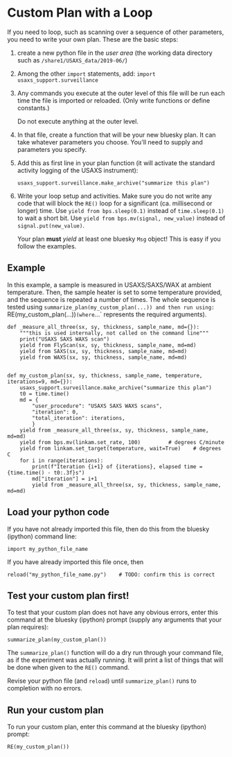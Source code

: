 # Custom Plan with a Loop

If you need to loop, such as scanning over a sequence of other parameters,
you need to write your own plan.  These are the basic steps:

1. create a new python file in the *user area* (the working data directory 
   such as `/share1/USAXS_data/2019-06/`)
1. Among the other `import` statements, add: `import usaxs_support.surveillance`
1. Any commands you execute at the outer level of this file will be run
   each time the file is imported or reloaded.  (Only write functions or
   define constants.)
   
   Do not execute anything at the outer level.
1. In that file, create a function that will be your new bluesky plan.
   It can take whatever parameters you choose.  You'll need to supply
   and parameters you specify.
1. Add this as first line in your plan function (it will activate the 
   standard activity logging of the USAXS instrument):

       usaxs_support.surveillance.make_archive("summarize this plan")

1. Write your loop setup and activities.  Make sure you do not write
   any code that will block the `RE()` loop for a significant 
   (ca. millisecond or longer) time.  Use `yield from bps.sleep(0.1)`
   instead of `time.sleep(0.1)` to wait a short bit.  Use 
   `yield from bps.mv(signal, new_value)` instead of 
   `signal.put(new_value)`.
   
   Your plan **must** *yield* at least one bluesky `Msg` object!
   This is easy if you follow the examples.

## Example

In this example, a sample is measured in USAXS/SAXS/WAX at ambient temperature.
Then, the sample heater is set to some temperature provided, and the
sequence is repeated a number of times.  The whole sequence is tested using
`summarize_plan(my_custom_plan(...))
and then run using:
`RE(my_custom_plan(...))` (where `...` represents the required arguments).

```
def _measure_all_three(sx, sy, thickness, sample_name, md={}):
    """this is used internally, not called on the command line"""
    print("USAXS SAXS WAXS scan")
    yield from FlyScan(sx, sy, thickness, sample_name, md=md)
    yield from SAXS(sx, sy, thickness, sample_name, md=md)
    yield from WAXS(sx, sy, thickness, sample_name, md=md)


def my_custom_plan(sx, sy, thickness, sample_name, temperature, iterations=9, md={}):
    usaxs_support.surveillance.make_archive("summarize this plan")
    t0 = time.time()
    md = {
        "user_procedure": "USAXS SAXS WAXS scans",
        "iteration": 0,
        "total_iteration": iterations,
        }
    yield from _measure_all_three(sx, sy, thickness, sample_name, md=md)
    yield from bps.mv(linkam.set_rate, 100)			# degrees C/minute
    yield from linkam.set_target(temperature, wait=True)	# degrees C
    for i in range(iterations):
        print(f"Iteration {i+1} of {iterations}, elapsed time = {time.time() - t0:.3f}s")
        md["iteration"] = i+1
        yield from _measure_all_three(sx, sy, thickness, sample_name, md=md)
```


## Load your python code
If you have not already imported this file, then do this
from the bluesky (ipython) command line:

    import my_python_file_name

If you have already imported this file once, then

    reload("my_python_file_name.py")	# TODO: confirm this is correct

## Test your custom plan first!

To test that your custom plan does not have any obvious errors,
enter this command at the bluesky (ipython) prompt (supply any
arguments that your plan requires):

    summarize_plan(my_custom_plan())

The `summarize_plan()` function will do a dry run through your command file,
as if the experiment was actually running.  It will print a list of 
things that will be done when given to the `RE()` command.

Revise your python file (and `reload`) until `summarize_plan()` runs to completion with no errors.

## Run your custom plan

To run your custom plan,
enter this command at the bluesky (ipython) prompt:

    RE(my_custom_plan())

